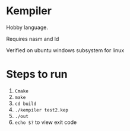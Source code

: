 # Kempiler
Hobby language.

Requires nasm and ld

Verified on ubuntu windows subsystem for linux

# Steps to run
1. `Cmake`
2. `make`
3. `cd build`
4. `./kempiler test2.kep`
5. `./out`
6. `echo $?` to view exit code
